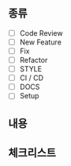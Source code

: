 ## 종류

<!-- PR 종류를 선택하세요 -->

- [ ] Code Review
- [ ] New Feature
- [ ] Fix
- [ ] Refactor
- [ ] STYLE
- [ ] CI / CD
- [ ] DOCS
- [ ] Setup

## 내용

<!-- - 내용 명: 내용을 작성합니다. -->

## 체크리스트

<!-- - [ ] 체크리스트를 작성합니다. -->
